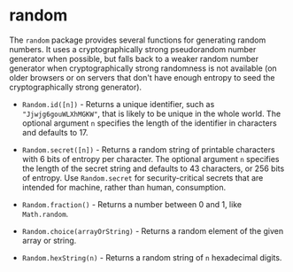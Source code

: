 # random

The `random` package provides several functions for generating random
numbers. It uses a cryptographically strong pseudorandom number generator when
possible, but falls back to a weaker random number generator when
cryptographically strong randomness is not available (on older browsers or on
servers that don't have enough entropy to seed the cryptographically strong
generator).

- `Random.id([n])` - Returns a unique identifier, such as `"Jjwjg6gouWLXhMGKW"`, that is
likely to be unique in the whole world. The optional argument `n`
specifies the length of the identifier in characters and defaults to 17.

- `Random.secret([n])` - Returns a random string of printable characters with 6 bits of
entropy per character. The optional argument `n` specifies the length of
the secret string and defaults to 43 characters, or 256 bits of
entropy. Use `Random.secret` for security-critical secrets that are
intended for machine, rather than human, consumption.

- `Random.fraction()` - Returns a number between 0 and 1, like `Math.random`.

- `Random.choice(arrayOrString)` - Returns a random element of the given array or string.

- `Random.hexString(n)` - Returns a random string of `n` hexadecimal digits.